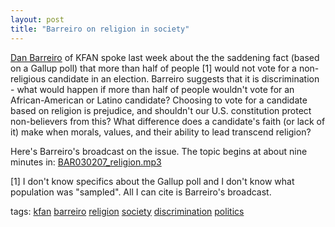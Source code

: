 ```yaml
---
layout: post
title: "Barreiro on religion in society"
---
```


<p><a target="_blank" href="http://www.kfan.com/pages/barreiro/index.html">Dan Barreiro</a> of KFAN spoke last week about the the saddening fact (based on a Gallup poll) that more than half of people [1] would not vote for a non-religious candidate in an election. Barreiro suggests that it is discrimination - what would happen if more than half of people wouldn't vote for an African-American or Latino candidate? Choosing to vote for a candidate based on religion is prejudice, and shouldn't our U.S. constitution protect non-believers from this? What difference does a candidate's faith (or lack of it) make when morals, values, and their ability to lead transcend religion?</p>
<p>Here's Barreiro's broadcast on the issue. The topic begins at about nine minutes in: <a href="http://a1135.g.akamai.net/f/1135/18227/1h/cchannel.download.akamai.com/18227/podcast/MINNEAPOLIS-MN/KFAN-AM/BAR030207_religion.mp3">BAR030207_religion.mp3</a></p>
  
<p>[1] I don't know specifics about the Gallup poll and I don't know what population was "sampled".  All I can cite is Barreiro's broadcast.</p>
  
<p class="tags">tags: <a href="http://technorati.com/tag/kfan" target="_blank" rel="tag">kfan</a> <a href="http://technorati.com/tag/barreiro" target="_blank" rel="tag">barreiro</a> <a href="http://technorati.com/tag/religion" target="_blank" rel="tag">religion</a> <a href="http://technorati.com/tag/society" target="_blank" rel="tag">society</a> <a href="http://technorati.com/tag/discrimination" target="_blank" rel="tag">discrimination</a> <a href="http://technorati.com/tag/politics" target="_blank" rel="tag">politics</a>  </p>
 
